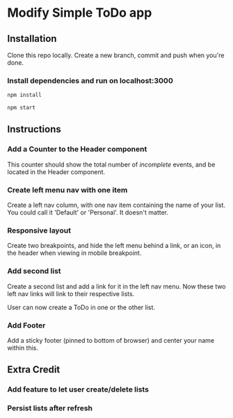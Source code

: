 # Modify Simple ToDo app

## Installation

Clone this repo locally. Create a new branch, commit and push when you're done.

### Install dependencies and run on localhost:3000


```bash
npm install

npm start
```

## Instructions


### Add a Counter to the Header component

This counter should show the total number of *incomplete* events, and be located in the Header component.

### Create left menu nav with one item

Create a left nav column, with one nav item containing the name of your list. You could call it 'Default' or 'Personal'. It doesn't matter.

### Responsive layout

Create two breakpoints, and hide the left menu behind a link, or an icon, in the header when viewing in mobile breakpoint.

### Add second list

Create a second list and add a link for it in the left nav menu. Now these two left nav links will link to their respective lists.

User can now create a ToDo in one or the other list.

### Add Footer

Add a sticky footer (pinned to bottom of browser) and center your name within this.

## Extra Credit

### Add feature to let user create/delete lists

### Persist lists after refresh





